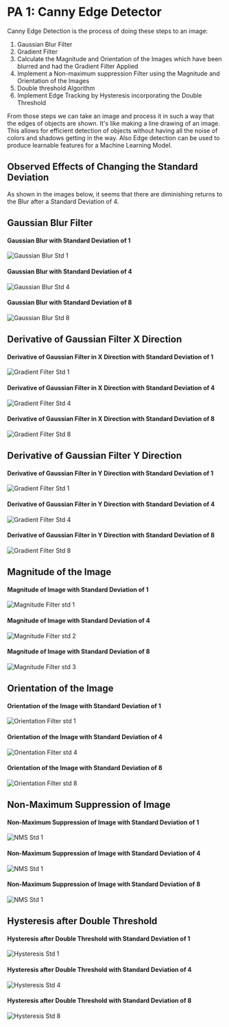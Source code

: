 # PA 1: Canny Edge Detector

Canny Edge Detection is the process of doing these steps to an image:

1. Gaussian Blur Filter
2. Gradient Filter
3. Calculate the Magnitude and Orientation of the Images which have been blurred and had the Gradient Filter Applied
4. Implement a Non-maximum suppression Filter using the Magnitude and Orientation of the Images
5. Double threshold Algorithm
6. Implement Edge Tracking by Hysteresis incorporating the Double Threshold

From those steps we can take an image and process it in such a way that the edges of objects are shown. It's like making a line drawing of an image. This allows for efficient detection of objects without having all the noise of colors and shadows getting in the way. Also Edge detection can be used to produce learnable features for a Machine Learning Model. 

## Observed Effects of Changing the Standard Deviation
As shown in the images below, it seems that there are diminishing returns to the Blur after a Standard Deviation of 4. 

## Gaussian Blur Filter

#### Gaussian Blur with Standard Deviation of 1
![Gaussian Blur Std 1](/Assignment_01/Output_Images/01_Gaussian_Blur/119082_blurred_stdev_1_.png)

#### Gaussian Blur with Standard Deviation of 4
![Gaussian Blur Std 4](/Assignment_01/Output_Images/01_Gaussian_Blur/119082_blurred_stdev_4_.png)

#### Gaussian Blur with Standard Deviation of 8
![Gaussian Blur Std 8](/Assignment_01/Output_Images/01_Gaussian_Blur/119082_blurred_stdev_8_.png)


## Derivative of Gaussian Filter X Direction

#### Derivative of Gaussian Filter in X Direction with Standard Deviation of 1
![Gradient Filter Std 1](/Assignment_01/Output_Images/02_Gradient_Edge_Detection_X/119082_edged_x_stdev_1.png)

#### Derivative of Gaussian Filter in X Direction with Standard Deviation of 4
![Gradient Filter Std 4](/Assignment_01/Output_Images/02_Gradient_Edge_Detection_X/119082_edged_x_stdev_4.png)

#### Derivative of Gaussian Filter in X Direction with Standard Deviation of 8
![Gradient Filter Std 8](/Assignment_01/Output_Images/02_Gradient_Edge_Detection_X/119082_edged_x_stdev_8.png)




## Derivative of Gaussian Filter Y Direction

#### Derivative of Gaussian Filter in Y Direction with Standard Deviation of 1
![Gradient Filter Std 1](/Assignment_01/Output_Images/03_Gradient_Edge_Detection_Y/119082_edged_y_stdev_1.png)

#### Derivative of Gaussian Filter in Y Direction with Standard Deviation of 4
![Gradient Filter Std 4](/Assignment_01/Output_Images/03_Gradient_Edge_Detection_Y/119082_edged_y_stdev_4.png)

#### Derivative of Gaussian Filter in Y Direction with Standard Deviation of 8
![Gradient Filter Std 8](/Assignment_01/Output_Images/03_Gradient_Edge_Detection_Y/119082_edged_y_stdev_8.png)



## Magnitude of the Image

#### Magnitude of Image with Standard Deviation of 1
![Magnitude Filter std 1](/Assignment_01/Output_Images/04_Magnitude/119082_magnitude_stdev_1.png)

#### Magnitude of Image with Standard Deviation of 4
![Magnitude Filter std 2](/Assignment_01/Output_Images/04_Magnitude/119082_magnitude_stdev_4.png)

#### Magnitude of Image with Standard Deviation of 8
![Magnitude Filter std 3](/Assignment_01/Output_Images/04_Magnitude/119082_magnitude_stdev_8.png)



## Orientation of the Image

#### Orientation of the Image with Standard Deviation of 1
![Orientation Filter std 1](/Assignment_01/Output_Images/05_Orientation/119082_orientation_stdev_1.png)

#### Orientation of the Image with Standard Deviation of 4
![Orientation Filter std 4](/Assignment_01/Output_Images/05_Orientation/119082_orientation_stdev_4.png)


#### Orientation of the Image with Standard Deviation of 8
![Orientation Filter std 8](/Assignment_01/Output_Images/05_Orientation/119082_orientation_stdev_8.png)



## Non-Maximum Suppression of Image

#### Non-Maximum Suppression of Image with Standard Deviation of 1
![NMS Std 1](/Assignment_01/Output_Images/08_Non_Max_Suppression/119082_NMS_stdev_1.png)

#### Non-Maximum Suppression of Image with Standard Deviation of 4
![NMS Std 1](/Assignment_01/Output_Images/08_Non_Max_Suppression/119082_NMS_stdev_4.png)

#### Non-Maximum Suppression of Image with Standard Deviation of 8
![NMS Std 1](/Assignment_01/Output_Images/08_Non_Max_Suppression/119082_NMS_stdev_8.png)




## Hysteresis after Double Threshold

#### Hysteresis after Double Threshold with Standard Deviation of 1
![Hysteresis Std 1](/Assignment_01/Output_Images/09_Hysteresis/119082_Hysteresis_stdev_1.png)

#### Hysteresis after Double Threshold with Standard Deviation of 4
![Hysteresis Std 4](/Assignment_01/Output_Images/09_Hysteresis/119082_Hysteresis_stdev_4.png)

#### Hysteresis after Double Threshold with Standard Deviation of 8
![Hysteresis Std 8](/Assignment_01/Output_Images/09_Hysteresis/119082_Hysteresis_stdev_8.png)

